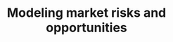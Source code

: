 ---
title: Modeling market risks and opportunities
weight: 3
image:
  preview_only: true
summary: |-

  **Tools:** R, SQL, ABM, ABC
  
  **Problem:** When breaking into a new market it's hard to judge business risks - especially when data is scarce.
  
  **Answer:** An agent-based simulation of market behavior, calibrated on a tiny test/train dataset with Approximate Bayesian Computation.
  
  **Result:** Used by Newton Launch Systems to win a share of a £500k UK government grant. Predicted the weak market growth that drove out a major competitor in 2022.

tags:
- hypothesis testing
- R
- Bayesian
- simulation
- mixed models
- market modeling
- newton
external_link: https://newtonlaunchsystems.com/
---
